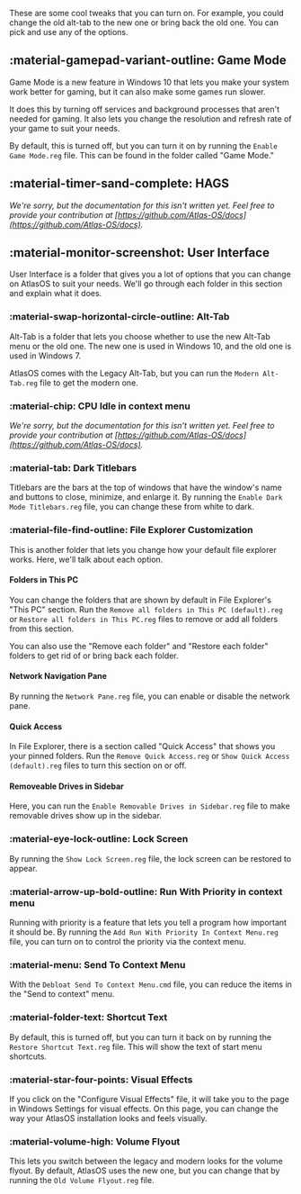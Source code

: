 These are some cool tweaks that you can turn on. For example, you could change the old alt-tab to the new one or bring back the old one. You can pick and use any of the options.

## :material-gamepad-variant-outline: Game Mode

Game Mode is a new feature in Windows 10 that lets you make your system work better for gaming, but it can also make some games run slower.

It does this by turning off services and background processes that aren't needed for gaming. It also lets you change the resolution and refresh rate of your game to suit your needs.

By default, this is turned off, but you can turn it on by running the ``Enable Game Mode.reg`` file. This can be found in the folder called "Game Mode."

## :material-timer-sand-complete: HAGS

*We're sorry, but the documentation for this isn't written yet. Feel free to provide your contribution at [https://github.com/Atlas-OS/docs](https://github.com/Atlas-OS/docs).*

## :material-monitor-screenshot: User Interface

User Interface is a folder that gives you a lot of options that you can change on AtlasOS to suit your needs. We'll go through each folder in this section and explain what it does.

### :material-swap-horizontal-circle-outline: Alt-Tab

Alt-Tab is a folder that lets you choose whether to use the new Alt-Tab menu or the old one. The new one is used in Windows 10, and the old one is used in Windows 7.

AtlasOS comes with the Legacy Alt-Tab, but you can run the ``Modern Alt-Tab.reg`` file to get the modern one.

### :material-chip: CPU Idle in context menu

*We're sorry, but the documentation for this isn't written yet. Feel free to provide your contribution at [https://github.com/Atlas-OS/docs](https://github.com/Atlas-OS/docs).*

### :material-tab: Dark Titlebars

Titlebars are the bars at the top of windows that have the window's name and buttons to close, minimize, and enlarge it. By running the ``Enable Dark Mode Titlebars.reg`` file, you can change these from white to dark.

### :material-file-find-outline: File Explorer Customization

This is another folder that lets you change how your default file explorer works. Here, we'll talk about each option.

#### Folders in This PC

You can change the folders that are shown by default in File Explorer's "This PC" section. Run the ``Remove all folders in This PC (default).reg`` or ``Restore all folders in This PC.reg`` files to remove or add all folders from this section.

You can also use the "Remove each folder" and "Restore each folder" folders to get rid of or bring back each folder.

#### Network Navigation Pane

By running the ``Network Pane.reg`` file, you can enable or disable the network pane.

#### Quick Access

In File Explorer, there is a section called "Quick Access" that shows you your pinned folders. Run the ``Remove Quick Access.reg`` or ``Show Quick Access (default).reg`` files to turn this section on or off.

#### Removeable Drives in Sidebar

Here, you can run the ``Enable Removable Drives in Sidebar.reg`` file to make removable drives show up in the sidebar.

### :material-eye-lock-outline: Lock Screen

By running the ``Show Lock Screen.reg`` file, the lock screen can be restored to appear.

### :material-arrow-up-bold-outline: Run With Priority in context menu

Running with priority is a feature that lets you tell a program how important it should be. By running the ``Add Run With Priority In Context Menu.reg`` file, you can turn on to control the priority via the context menu.

### :material-menu: Send To Context Menu

With the ``Debloat Send To Context Menu.cmd`` file, you can reduce the items in the "Send to context" menu.

### :material-folder-text: Shortcut Text

By default, this is turned off, but you can turn it back on by running the ``Restore Shortcut Text.reg`` file. This will show the text of start menu shortcuts.

### :material-star-four-points: Visual Effects

If you click on the "Configure Visual Effects" file, it will take you to the page in Windows Settings for visual effects. On this page, you can change the way your AtlasOS installation looks and feels visually.

### :material-volume-high: Volume Flyout

This lets you switch between the legacy and modern looks for the volume flyout. By default, AtlasOS uses the new one, but you can change that by running the ``Old Volume Flyout.reg`` file.
